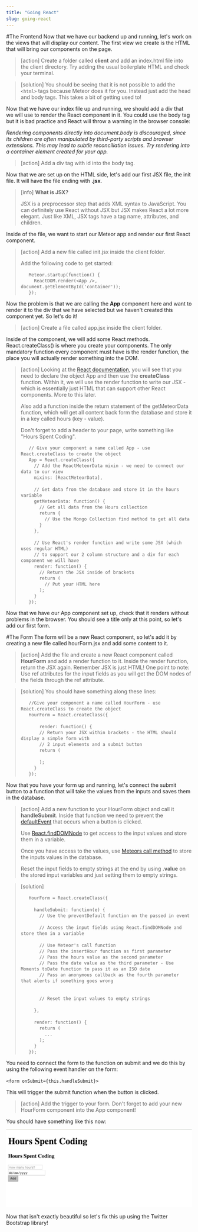 ```yaml
---
title: "Going React"
slug: going-react
---     
```


#The Frontend
Now that we have our backend up and running, let's work on the views that will display our content. The first view we create is the HTML that will bring our components on the page.

> [action]
> Create a folder called **client** and add an index.html file into the client directory. Try adding the usual boilerplate HTML and check your terminal. 

<!-- break -->

> [solution]
> You should be seeing that it is not possible to add the `<html>` tags because Meteor does it for you. Instead just add the head and body tags. This takes a bit of getting used to!
 
Now that we have our index file up and running, we should add a div that we will use to render the React component in it. You could use the body tag but it is bad practice and React will throw a warning in the browser console:

*Rendering components directly into document.body is discouraged, since its children are often manipulated by third-party scripts and browser extensions. This may lead to subtle reconciliation issues. Try rendering into a container element created for your app.*

> [action]
> Add a div tag with id into the body tag.

Now that we are set up on the HTML side, let's add our first JSX file, the init file. It will have the file ending with **.jsx**.

> [info]
> **What is JSX?**
> 
> JSX is a preprocessor step that adds XML syntax to JavaScript. You can definitely use React without JSX but JSX makes React a lot more elegant. Just like XML, JSX tags have a tag name, attributes, and children.

Inside of the file, we want to start our Meteor app and render our first React component.

> [action]
> Add a new file called init.jsx inside the client folder.
> 
> Add the following code to get started:
>
> ```
>    Meteor.startup(function() {
>      ReactDOM.render(<App />,  document.getElementById('container'));  
>    });
> ```

Now the problem is that we are calling the **App** component here and want to render it to the div that we have selected but we haven't created this component yet. So let's do it!

> [action]
> Create a file called app.jsx inside the client folder.

Inside of the component, we will add some React methods. React.createClass() is where you create your components. The only mandatory function every component must have is the render function, the place you will actually render something into the DOM. 

> [action]
> Looking at the [React documentation](https://facebook.github.io/react/docs/top-level-api.html#react.createclass), you will see that you need to declare the object App and then use the **createClass** function. Within it, we will use the render function to write our JSX - which is essentially just HTML that can support other React components. More to this later.
> 
> Also add a function inside the return statement of the getMeteorData function, which will get all content back form the database and store it in a key called hours (key - value).
> 
> Don't forget to add a header to your page, write something like "Hours Spent Coding". 
>
> ```
>    // Give your component a name called App - use React.createClass to create the object
>    App = React.createClass({
>      // Add the ReactMeteorData mixin - we need to connect our data to our view
>      mixins: [ReactMeteorData],
> 
>      // Get data from the database and store it in the hours variable 
>      getMeteorData: function() {
>        // Get all data from the Hours collection
>        return {
>          // Use the Mongo Collection find method to get all data
>        }
>      }, 
> 
>      // Use React's render function and write some JSX (which uses regular HTML) 
>      // to support our 2 column structure and a div for each component we will have
>      render: function() {
>        // Return the JSX inside of brackets  
>        return (
>          // Put your HTML here
>        );
>      }
>    });
> ```

Now that we have our App component set up, check that it renders without problems in the browser. You should see a title only at this point, so let's add our first form.

#The Form
The form will be a new React component, so let's add it by creating a new file called hourForm.jsx and add some content to it. 

> [action]
> Add the file and create a new React component called **HourForm** and add a render function to it. Inside the render function, return the JSX again. Remember JSX is just HTML! One point to note: Use ref attributes for the input fields as you will get the DOM nodes of the fields through the ref attribute.

<!-- break -->

> [solution]
> You should have something along these lines:
> 
> ```
>    //Give your component a name called HourForm - use React.createClass to create the object
>    HourForm = React.createClass({
>      
>        render: function() {    
>        // Return your JSX within brackets - the HTML should display a simple form with 
>        // 2 input elements and a submit button
>        return (
>    
>        );
>      }
>    });
> ```

Now that you have your form up and running, let's connect the submit button to a function that will take the values from the inputs and saves them in the database.

> [action]
> Add a new function to your HourForm object and call it **handleSubmit**. Inside that function we need to prevent the [defaultEvent](https://developer.mozilla.org/en-US/docs/Web/API/Event/preventDefault) that occurs when a button is clicked. 
> 
> Use [React.findDOMNode](https://facebook.github.io/react/docs/top-level-api.html#reactdom.finddomnode) to get access to the input values and store them in a variable.
> 
> Once you have access to the values, use [Meteors call method](http://docs.meteor.com/#/basic/Meteor-call) to store the inputs values in the database.
> 
> Reset the input fields to empty strings at the end by using **.value** on the stored input variables and just setting them to empty strings. 

<!-- break -->

> [solution]
> 
> ```
>    HourForm = React.createClass({
>      
>      handleSubmit: function(e) {
>        // Use the preventDefault function on the passed in event
>        
>        // Access the input fields using React.findDOMNode and store them in a variable
>    
>        // Use Meteor's call function 
>        // Pass the insertHour function as first parameter
>        // Pass the hours value as the second parameter
>        // Pass the date value as the third parameter - Use Moments toDate function to pass it as an ISO date
>        // Pass an anonymous callback as the fourth parameter that alerts if something goes wrong
>    
>        
>        // Reset the input values to empty strings
>    
>      },
>     
>      render: function() {    
>        return (
>          ...
>        );
>      }
>    });
> ```

You need to connect the form to the function on submit and we do this by using the following event handler on the form:

`<form onSubmit={this.handleSubmit}>`

This will trigger the submit function when the button is clicked.

> [action]
> Add the trigger to your form. Don't forget to add your new HourForm component into the App component!

You should have something like this now:

![Form without styling](./1-without-styling.png "Form without styling")

Now that isn't exactly beautiful so let's fix this up using the Twitter Bootstrap library!
